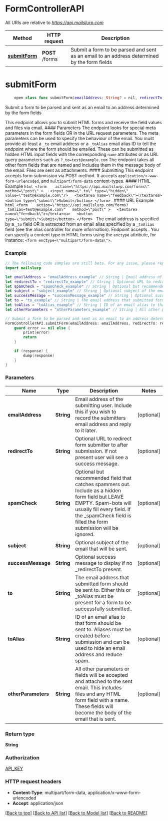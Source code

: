 # FormControllerAPI

All URIs are relative to *https://api.mailslurp.com*

Method | HTTP request | Description
------------- | ------------- | -------------
[**submitForm**](FormControllerAPI.md#submitform) | **POST** /forms | Submit a form to be parsed and sent as an email to an address determined by the form fields


# **submitForm**
```swift
    open class func submitForm(emailAddress: String? = nil, redirectTo: String? = nil, spamCheck: String? = nil, subject: String? = nil, successMessage: String? = nil, to: String? = nil, toAlias: String? = nil, otherParameters: String? = nil, completion: @escaping (_ data: String?, _ error: Error?) -> Void)
```

Submit a form to be parsed and sent as an email to an address determined by the form fields

This endpoint allows you to submit HTML forms and receive the field values and files via email.   #### Parameters The endpoint looks for special meta parameters in the form fields OR in the URL request parameters. The meta parameters can be used to specify the behaviour of the email.   You must provide at-least a `_to` email address or a `_toAlias` email alias ID to tell the endpoint where the form should be emailed. These can be submitted as hidden HTML input fields with the corresponding `name` attributes or as URL query parameters such as `?_to=test@example.com`  The endpoint takes all other form fields that are named and includes them in the message body of the email. Files are sent as attachments.  #### Submitting This endpoint accepts form submission via POST method. It accepts `application/x-www-form-urlencoded`, and `multipart/form-data` content-types.  #### HTML Example ```html <form    action=\"https://api.mailslurp.com/forms\"   method=\"post\" >   <input name=\"_to\" type=\"hidden\" value=\"test@example.com\"/>   <textarea name=\"feedback\"></textarea>   <button type=\"submit\">Submit</button> </form> ```  #### URL Example ```html <form    action=\"https://api.mailslurp.com/forms?_toAlias=test@example.com\"   method=\"post\" >   <textarea name=\"feedback\"></textarea>   <button type=\"submit\">Submit</button> </form> ```    The email address is specified by a `_to` field OR is extracted from an email alias specified by a `_toAlias` field (see the alias controller for more information).  Endpoint accepts .  You can specify a content type in HTML forms using the `enctype` attribute, for instance: `<form enctype=\"multipart/form-data\">`.  

### Example 
```swift
// The following code samples are still beta. For any issue, please report via http://github.com/OpenAPITools/openapi-generator/issues/new
import mailslurp

let emailAddress = "emailAddress_example" // String | Email address of the submitting user. Include this if you wish to record the submitters email address and reply to it later. (optional)
let redirectTo = "redirectTo_example" // String | Optional URL to redirect form submitter to after submission. If not present user will see a success message. (optional)
let spamCheck = "spamCheck_example" // String | Optional but recommended field that catches spammers out. Include as a hidden form field but LEAVE EMPTY. Spam-bots will usually fill every field. If the _spamCheck field is filled the form submission will be ignored. (optional)
let subject = "subject_example" // String | Optional subject of the email that will be sent. (optional)
let successMessage = "successMessage_example" // String | Optional success message to display if no _redirectTo present. (optional)
let to = "to_example" // String | The email address that submitted form should be sent to. Either this or _toAlias must be present for a form to be successfully submitted.. (optional)
let toAlias = "toAlias_example" // String | ID of an email alias to that form should be sent to. Aliases must be created before submission and can be used to hide an email address and reduce spam. (optional)
let otherParameters = "otherParameters_example" // String | All other parameters or fields will be accepted and attached to the sent email. This includes files and any HTML form field with a name. These fields will become the body of the email that is sent. (optional)

// Submit a form to be parsed and sent as an email to an address determined by the form fields
FormControllerAPI.submitForm(emailAddress: emailAddress, redirectTo: redirectTo, spamCheck: spamCheck, subject: subject, successMessage: successMessage, to: to, toAlias: toAlias, otherParameters: otherParameters) { (response, error) in
    guard error == nil else {
        print(error)
        return
    }

    if (response) {
        dump(response)
    }
}
```

### Parameters

Name | Type | Description  | Notes
------------- | ------------- | ------------- | -------------
 **emailAddress** | **String** | Email address of the submitting user. Include this if you wish to record the submitters email address and reply to it later. | [optional] 
 **redirectTo** | **String** | Optional URL to redirect form submitter to after submission. If not present user will see a success message. | [optional] 
 **spamCheck** | **String** | Optional but recommended field that catches spammers out. Include as a hidden form field but LEAVE EMPTY. Spam-bots will usually fill every field. If the _spamCheck field is filled the form submission will be ignored. | [optional] 
 **subject** | **String** | Optional subject of the email that will be sent. | [optional] 
 **successMessage** | **String** | Optional success message to display if no _redirectTo present. | [optional] 
 **to** | **String** | The email address that submitted form should be sent to. Either this or _toAlias must be present for a form to be successfully submitted.. | [optional] 
 **toAlias** | **String** | ID of an email alias to that form should be sent to. Aliases must be created before submission and can be used to hide an email address and reduce spam. | [optional] 
 **otherParameters** | **String** | All other parameters or fields will be accepted and attached to the sent email. This includes files and any HTML form field with a name. These fields will become the body of the email that is sent. | [optional] 

### Return type

**String**

### Authorization

[API_KEY](../README.md#API_KEY)

### HTTP request headers

 - **Content-Type**: multipart/form-data, application/x-www-form-urlencoded
 - **Accept**: application/json

[[Back to top]](#) [[Back to API list]](../README.md#documentation-for-api-endpoints) [[Back to Model list]](../README.md#documentation-for-models) [[Back to README]](../README.md)

